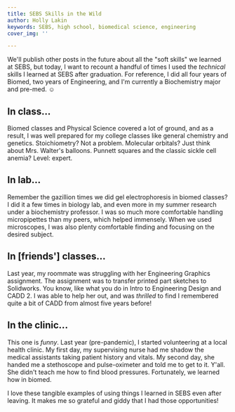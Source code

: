 ```yaml
---
title: SEBS Skills in the Wild
author: Holly Lakin
keywords: SEBS, high school, biomedical science, engineering
cover_img: ''

---
```

We'll publish other posts in the future about all the "soft skills" we learned at SEBS, but today, I want to recount a handful of times I used the _technical_ skills I learned at SEBS after graduation. For reference, I did all four years of Biomed, two years of Engineering, and I'm currently a Biochemistry major and pre-med. ☺️

## In class...

Biomed classes and Physical Science covered a lot of ground, and as a result, I was well prepared for my college classes like general chemistry and genetics. Stoichiometry? Not a problem. Molecular orbitals? Just think about Mrs. Walter's balloons. Punnett squares and the classic sickle cell anemia? Level: expert. 

## In lab...

Remember the gazillion times we did gel electrophoresis in biomed classes? I did it a few times in biology lab, and even more in my summer research under a biochemistry professor. I was so much more comfortable handling micropipettes than my peers, which helped immensely. When we used microscopes, I was also plenty comfortable finding and focusing on the desired subject.

## In \[friends'\] classes...

Last year, my roommate was struggling with her Engineering Graphics assignment. The assignment was to transfer printed part sketches to Solidworks. You know, like what you do in Intro to Engineering Design and CADD 2. I was able to help her out, and was _thrilled_ to find I remembered quite a bit of CADD from almost five years before!

## In the clinic...

This one is _funny_. Last year (pre-pandemic), I started volunteering at a local health clinic. My first day, my supervising nurse had me shadow the medical assistants taking patient history and vitals. My second day, she handed me a stethoscope and pulse-oximeter and told me to get to it. Y'all. She didn't teach me how to find blood pressures. Fortunately, we learned how in biomed. 

I love these tangible examples of using things I learned in SEBS even after leaving. It makes me so grateful and giddy that I had those opportunities!